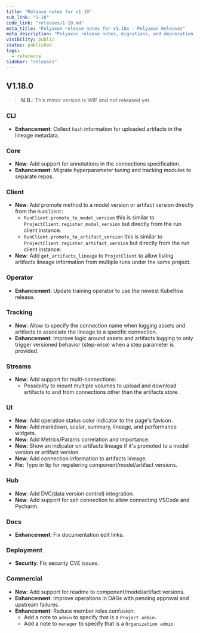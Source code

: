 ```yaml
---
title: "Release notes for v1.18"
sub_link: "1-18"
code_link: "releases/1-18.md"
meta_title: "Polyaxon release notes for v1.18x - Polyaxon Releases"
meta_description: "Polyaxon release notes, migrations, and deprecation notes for v1.18.x."
visibility: public
status: published
tags:
  - reference
sidebar: "releases"
---
```


## V1.18.0

> **N.B.**: This minor version is WIP and not released yet.

### CLI

 * **Enhancement**: Collect `hash` information for uploaded artifacts in the lineage metadata.

### Core

 * **New**: Add support for annotations in the connections specification.
 * **Enhancement**: Migrate hyperparameter tuning and tracking modules to separate repos.

### Client

 * **New**: Add promote method to a model version or artifact version directly from the `RunClient`:
   * `RunClient.promote_to_model_version` this is similar to `ProjectClient.register_model_version` but directly from the run client instance.
   * `RunClient.promote_to_artifact_version` this is similar to `ProjectClient.register_artifact_version` but directly from the run client instance.
 * **New**: Add `get_artifacts_lineage` to `ProjetClient` to allow listing artifacts lineage information from multiple runs under the same project.

### Operator

 * **Enhancement**: Update training operator to use the newest Kubeflow release.

### Tracking

 * **New**: Allow to specify the connection name when logging assets and artifacts to associate the lineage to a specific connection. 
 * **Enhancement**: Improve logic around assets and artifacts logging to only trigger versioned behavior (step-wise) when a step parameter is provided.  

### Streams
  
 * **New**: Add support for multi-connections:
   * Possibility to mount multiple volumes to upload and download artifacts to and from connections other than the artifacts store.

### UI

 * **New**: Add operation status color indicator to the page's favicon.
 * **New**: Add markdown, scalar, summary, lineage, and performance widgets.
 * **New**: Add Metrics/Params correlation and importance.
 * **New**: Show an indicator on artifacts lineage if it's promoted to a model version or artifact version.
 * **New**: Add connection information to artifacts lineage.
 * **Fix**: Typo in tip for registering component/model/artifact versions.

### Hub

 * **New**: Add DVC(data version control) integration.
 * **New**: Add support for ssh connection to allow connecting VSCode and Pycharm.

### Docs

 * **Enhancement**: Fix documentation edit links. 

### Deployment

 * **Security**: Fix security CVE issues.

### Commercial

 * **New**: Add support for readme to component/model/artifact versions.
 * **Enhancement**: Improve operations in DAGs with pending approval and upstream failures.
 * **Enhancement**: Reduce member roles confusion:
   * Add a note to `admin` to specify that is a `Project admin`.
   * Add a note to `manager` to specify that is a `Organization admin`. 

